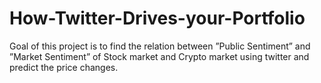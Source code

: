 # How-Twitter-Drives-your-Portfolio
Goal of this project is to find the relation between ”Public Sentiment” and ”Market Sentiment” of Stock market and Crypto market using twitter and predict the price changes.
